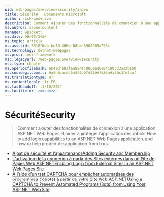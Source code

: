 ```yaml
---
uid: web-pages/overview/security/index
title: Sécurité | Documents Microsoft
author: rick-anderson
description: Comment ajouter des fonctionnalités de connexion à une application ASP.NET Web Pages et aider à protéger l’application des robots.
ms.author: aspnetcontent
manager: wpickett
ms.date: 09/08/2014
ms.topic: article
ms.assetid: 58187ddb-bd53-406d-88be-8908905d726c
ms.technology: dotnet-webpages
ms.prod: .net-framework
msc.legacyurl: /web-pages/overview/security
msc.type: chapter
ms.openlocfilehash: 6b493fb9afaa894ec805ebd6684180c33a33b1b0
ms.sourcegitcommit: 9a9483aceb34591c97451997036a9120c3fe2baf
ms.translationtype: HT
ms.contentlocale: fr-FR
ms.lasthandoff: 11/10/2017
ms.locfileid: "26529528"
---
```

<a name="security"></a><span data-ttu-id="45d80-103">Sécurité</span><span class="sxs-lookup"><span data-stu-id="45d80-103">Security</span></span>
====================
> <span data-ttu-id="45d80-104">Comment ajouter des fonctionnalités de connexion à une application ASP.NET Web Pages et aider à protéger l’application des robots.</span><span class="sxs-lookup"><span data-stu-id="45d80-104">How to add login capabilities to an ASP.NET Web Pages application, and how to help protect the application from bots.</span></span>


- [<span data-ttu-id="45d80-105">Ajout de sécurité et l’appartenance</span><span class="sxs-lookup"><span data-stu-id="45d80-105">Adding Security and Membership</span></span>](16-adding-security-and-membership.md)
- [<span data-ttu-id="45d80-106">L’activation de la connexion à partir des Sites externes dans un Site de Pages Web ASP.NET</span><span class="sxs-lookup"><span data-stu-id="45d80-106">Enabling Login from External Sites in an ASP.NET Web Pages Site</span></span>](enabling-login-from-external-sites-in-an-aspnet-web-pages-site.md)
- [<span data-ttu-id="45d80-107">À l’aide d’un test CAPTCHA pour empêcher automatisée des programmes (robots) à partir de votre Site Web ASP.NET</span><span class="sxs-lookup"><span data-stu-id="45d80-107">Using a CAPTCHA to Prevent Automated Programs (Bots) from Using Your ASP.NET Web Site</span></span>](using-a-catpcha-to-prevent-automated-programs-bots-from-using-your-aspnet-web-site.md)
